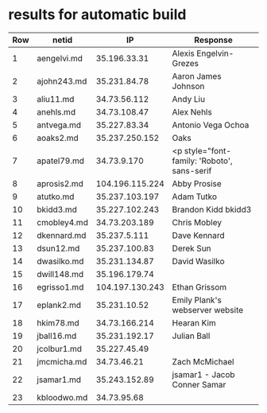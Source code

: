 # results for automatic build
|Row|netid|IP|Response|
|--|-----|--|--------|
|1|aengelvi.md|35.196.33.31|<html> <body> Alexis Engelvin-Grezes </body> </html>|
|2|ajohn243.md|35.231.84.78|<html> <body> Aaron James Johnson </body> </html>|
|3|aliu11.md|34.73.56.112|<html> <body> Andy Liu </body> </html>|
|4|anehls.md|34.73.108.47|<html> <body> Alex Nehls </body> </html>|
|5|antvega.md|35.227.83.34|<html> <body> Antonio Vega Ochoa </body> </html>|
|6|aoaks2.md|35.237.250.152|<html> <body> Oaks </body> </html>|
|7|apatel79.md|34.73.9.170|<html> <head> <meta charset="utf-8"> <link href="https://fonts.googleapis.com/css?family=Roboto:700" rel="stylesheet"> </head> <body> <p style="font-family: 'Roboto', sans-serif|">Ankush Patel</p> </body> </html>|
|8|aprosis2.md|104.196.115.224|<html> <body> Abby Prosise </body> </html>|
|9|atutko.md|35.237.103.197|<html> <body> Adam Tutko </body> </html>|
|10|bkidd3.md|35.227.102.243|<html> <body> Brandon Kidd bkidd3 </body> </html>|
|11|cmobley4.md|34.73.203.189|<html> <body> Chris Mobley </body> </html>|
|12|dkennard.md|35.237.5.111|<html> <body> Dave Kennard </body> </html>|
|13|dsun12.md|35.237.100.83|<html> <body> Derek Sun </body> </html>|
|14|dwasilko.md|35.231.134.87|<html> <body> David Wasilko </body> </html>|
|15|dwill148.md|35.196.179.74||
|16|egrisso1.md|104.197.130.243|<html> <body> Ethan Grissom </body> </html>|
|17|eplank2.md|35.231.10.52|<html> <body> Emily Plank's webserver website </body> </html>|
|18|hkim78.md|34.73.166.214|<html> <body> Hearan Kim </body> </html>|
|19|jball16.md|35.231.192.17|<html> <body> Julian Ball </body> </html>|
|20|jcolbur1.md|35.227.45.49||
|21|jmcmicha.md|34.73.46.21|<html> <body> Zach McMichael </body> </html>|
|22|jsamar1.md|35.243.152.89|jsamar1 - Jacob Conner Samar|
|23|kbloodwo.md|34.73.95.68|<html> <head> <style> img{ border-radius:50%| width: 300px| height: 300px| } .container { position:relative| text-align: center| color: white| top:30%| font-size: 25px| -webkit-text-stroke: 2px black| } .name{ position: absolute| top: 50%| left: 50%| transform: translate(-50%, -50%)| } .window{ height:100%| width:100%| position:relative| } </style> </head> <body> <div class = "window"> <div class="container"> <div class="name"><h1>Kody Bloodworth</h1></div> <img src = "frog.jpg"> </div> </div> </body> </html>|
|24|lhenslee.md|34.73.119.123|<html> <body> Lane Henslee </body> </html>|
|25|lparke23.md|34.73.48.161|<html> <body> Luke Parker </body> </html>|
|26|lxc297.md|35.229.51.154|<html> <head> <style> body { margin: 0| background-color: #76061e| } .test { background-color: #bf0a30| } .base { margin: 0| padding: 0| width: 100%| height: 50px| color: #ffffff| font-family: "arial", sans-serif| text-align: center| font-size: 20px| } </style> </head> <body> <div class="base" style="background-color: #bf0a30"> Todd Allen </div> <div class="base" style="background-color: #a7092a"></div> <div class="base" style="background-color: #8f0724"></div> </body> </html>|
|27|mbutera.md|35.231.144.251||
|28|rderby1.md|35.231.170.229|<html> <body> Russell Derby </body> </html>|
|29|showel17.md|35.202.186.101|<html> <body> <h1> Spencer Howell </h1> </body> </html>|
|30|sshelby3.md|34.73.12.175||
|31|ssteinb2.md|34.73.57.203|<html> <body> Samuel Steinberg </body> </html>|
|32|tfry2.md|35.196.210.77|<html> <body> Tanner Fry </body> </html>|
|33|twheaton.md|34.73.119.104|<html> <body> Tucker's New Web Server </body> </html>|
|34|yma29.md|34.73.48.64|<html> <body> Yucheng Ma </body> </html>|
|35|ysun60.md|35.237.149.214|<html> <body> Yiming Sun </body> </html>|
